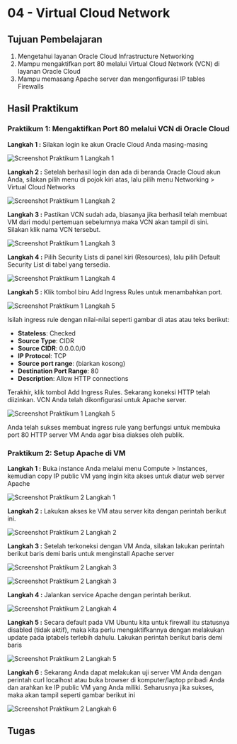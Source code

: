 # 04 - Virtual Cloud Network

## Tujuan Pembelajaran

1. Mengetahui layanan Oracle Cloud Infrastructure Networking
2. Mampu mengaktifkan port 80 melalui Virtual Cloud Network (VCN) di layanan Oracle Cloud
3. Mampu memasang Apache server dan mengonfigurasi IP tables Firewalls

## Hasil Praktikum

### Praktikum 1: Mengaktifkan Port 80 melalui VCN di Oracle Cloud

**Langkah 1 :** Silakan login ke akun Oracle Cloud Anda masing-masing

![Screenshot Praktikum 1 Langkah 1](img/Praktikum1-1.PNG)

**Langkah 2 :** Setelah berhasil login dan ada di beranda Oracle Cloud akun Anda, silakan pilih menu di pojok kiri atas, lalu pilih menu Networking > Virtual Cloud Networks

![Screenshot Praktikum 1 Langkah 2](img/Praktikum1-2.PNG)

**Langkah 3 :** Pastikan VCN sudah ada, biasanya jika berhasil telah membuat VM dari modul pertemuan sebelumnya maka VCN akan tampil di sini. Silakan klik nama VCN tersebut.

![Screenshot Praktikum 1 Langkah 3](img/Praktikum1-3.PNG)

**Langkah 4 :** Pilih Security Lists di panel kiri (Resources), lalu pilih Default Security List di tabel yang tersedia.

![Screenshot Praktikum 1 Langkah 4](img/Praktikum1-4.PNG)

**Langkah 5 :** Klik tombol biru Add Ingress Rules untuk menambahkan port.

![Screenshot Praktikum 1 Langkah 5](img/Praktikum1-5.PNG)

Isilah ingress rule dengan nilai-nilai seperti gambar di atas atau teks berikut:
- **Stateless**: Checked
- **Source Type**: CIDR
- **Source CIDR**: 0.0.0.0/0
- **IP Protocol**: TCP
- **Source port range**: (biarkan kosong)
- **Destination Port Range**: 80
- **Description**: Allow HTTP connections

Terakhir, klik tombol Add Ingress Rules. Sekarang koneksi HTTP telah diizinkan. VCN Anda telah dikonfigurasi untuk Apache server.

![Screenshot Praktikum 1 Langkah 5](img/Praktikum1-6.PNG)

Anda telah sukses membuat ingress rule yang berfungsi untuk membuka port 80 HTTP server VM Anda agar bisa diakses oleh publik.

### Praktikum 2: Setup Apache di VM

**Langkah 1 :** Buka instance Anda melalui menu Compute > Instances, kemudian copy IP public VM yang ingin kita akses untuk diatur web server Apache

![Screenshot Praktikum 2 Langkah 1](img/Praktikum2-1.PNG)

**Langkah 2 :** Lakukan akses ke VM atau server kita dengan perintah berikut ini.

![Screenshot Praktikum 2 Langkah 2](img/Praktikum2-2.PNG)

**Langkah 3 :** Setelah terkoneksi dengan VM Anda, silakan lakukan perintah berikut baris demi baris untuk menginstall Apache server

![Screenshot Praktikum 2 Langkah 3](img/Praktikum2-3.PNG)

![Screenshot Praktikum 2 Langkah 3](img/Praktikum2-3.2.PNG)

**Langkah 4 :** Jalankan service Apache dengan perintah berikut.

![Screenshot Praktikum 2 Langkah 4](img/Praktikum2-4.PNG)

**Langkah 5 :** Secara default pada VM Ubuntu kita untuk firewall itu statusnya disabled (tidak aktif), maka kita perlu mengaktifkannya dengan melakukan update pada iptabels terlebih dahulu. Lakukan perintah berikut baris demi baris

![Screenshot Praktikum 2 Langkah 5](img/Praktikum2-5.PNG)

**Langkah 6 :** Sekarang Anda dapat melakukan uji server VM Anda dengan perintah curl localhost atau buka browser di komputer/laptop pribadi Anda dan arahkan ke IP public VM yang Anda miliki. Seharusnya jika sukses, maka akan tampil seperti gambar berikut ini

![Screenshot Praktikum 2 Langkah 6](img/Praktikum2-6.PNG)

## Tugas